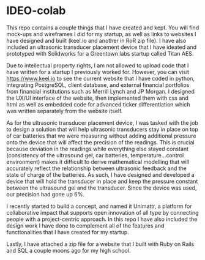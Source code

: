 # IDEO-colab
This repo contains a couple things that I have created and kept. You will find mock-ups and wireframes I did for my startup, as well as links to websites I have designed and built (keel.io and another in RoR zip file). I have also included an ultrasonic transducer placement device that I have ideated and prototyped with Solidworks for a Greentown labs startup called Titan AES.

Due to intellectual property rights, I am not allowed to upload code that I have written for a startup I previously worked for. However, you can visit https://www.keel.io to see the current website that I have coded in python, integrating PostgreSQL, client database, and external financial portfolios from financial institutions such as Merrill Lynch and JP Morgan. I designed the UX/UI interface of the website, then implemented them with css and html as well as embedded code for advanced ticker differentiation which was written separately from the website itself. 

As for the ultrasonic transducer placement device, I was tasked with the job to design a solution that will help ultrasonic transducers stay in place on top of car batteries that we were measuring without adding additional pressure onto the device that will affect the precision of the readings. This is crucial because deviation in the readings while everything else stayed constant (consistency of the ultrasound gel, car batteries, temperature...control environment) makes it difficult to derive mathematical modelling that will accurately reflect the relationship between ultrasonic feedback and the state of charge of the batteries. 
As such, I have designed and developed a device that will hold the transducer in place and keep the pressure constant between the ultrasound gel and the transducer. Since the device was used, our precision had gone up 6%.

I recently started to build a concept, and named it Unimattr, a platform for collaborative impact that supports open innovation of all type by connecting people with a project-centric approach. In this repo I have also included the design work I have done to complement all of the features and functionalities that I have created for my startup.

Lastly, I have attached a zip file for a website that I built with Ruby on Rails and SQL a couple moons ago for my high school. 
